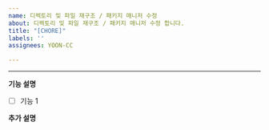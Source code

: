 ```yaml
---
name: 디렉토리 및 파일 재구조 / 패키지 매니저 수정
about: 디렉토리 및 파일 재구조 / 패키지 매니저 수정 합니다.
title: "[CHORE]"
labels: ''
assignees: YOON-CC

---
```


---

**기능 설명**

- [ ] 기능 1

**추가 설명**
